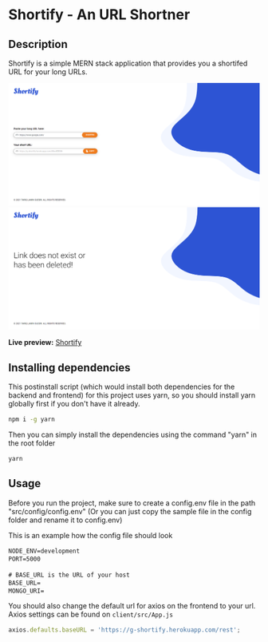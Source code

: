 # Shortify - An URL Shortner

## Description

Shortify is a simple MERN stack application that provides you a shortifed URL for your long URLs.

<div><img src="./screenshots/screenshot1.png" width="800" alt="Home Page"></div>

<div><img src="./screenshots/screenshot2.png" width="800" alt="Not Found Page"></div>

**Live preview:** [Shortify](https://g-shortify.herokuapp.com/)

## Installing dependencies

This postinstall script (which would install both dependencies for the backend and frontend) for this project uses yarn, so you should install yarn globally first if you don't have it already.

```sh
npm i -g yarn
```

Then you can simply install the dependencies using the command "yarn" in the root folder

```sh
yarn
```

## Usage

Before you run the project, make sure to create a config.env file in the path "src/config/config.env" (Or you can just copy the sample file in the config folder and rename it to config.env)

This is an example how the config file should look

```.env
NODE_ENV=development
PORT=5000

# BASE_URL is the URL of your host
BASE_URL=
MONGO_URI=
```

You should also change the default url for axios on the frontend to your url. Axios settings can be found on `client/src/App.js`

```jsx
axios.defaults.baseURL = 'https://g-shortify.herokuapp.com/rest';
```
